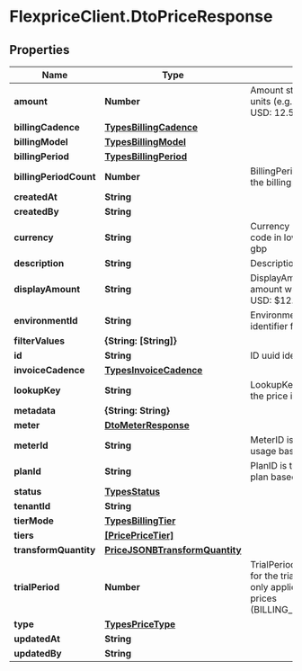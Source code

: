 # FlexpriceClient.DtoPriceResponse

## Properties

Name | Type | Description | Notes
------------ | ------------- | ------------- | -------------
**amount** | **Number** | Amount stored in main currency units (e.g., dollars, not cents) For USD: 12.50 means $12.50 | [optional] 
**billingCadence** | [**TypesBillingCadence**](TypesBillingCadence.md) |  | [optional] 
**billingModel** | [**TypesBillingModel**](TypesBillingModel.md) |  | [optional] 
**billingPeriod** | [**TypesBillingPeriod**](TypesBillingPeriod.md) |  | [optional] 
**billingPeriodCount** | **Number** | BillingPeriodCount is the count of the billing period ex 1, 3, 6, 12 | [optional] 
**createdAt** | **String** |  | [optional] 
**createdBy** | **String** |  | [optional] 
**currency** | **String** | Currency 3 digit ISO currency code in lowercase ex usd, eur, gbp | [optional] 
**description** | **String** | Description of the price | [optional] 
**displayAmount** | **String** | DisplayAmount is the formatted amount with currency symbol For USD: $12.50 | [optional] 
**environmentId** | **String** | EnvironmentID is the environment identifier for the price | [optional] 
**filterValues** | **{String: [String]}** |  | [optional] 
**id** | **String** | ID uuid identifier for the price | [optional] 
**invoiceCadence** | [**TypesInvoiceCadence**](TypesInvoiceCadence.md) |  | [optional] 
**lookupKey** | **String** | LookupKey used for looking up the price in the database | [optional] 
**metadata** | **{String: String}** |  | [optional] 
**meter** | [**DtoMeterResponse**](DtoMeterResponse.md) |  | [optional] 
**meterId** | **String** | MeterID is the id of the meter for usage based pricing | [optional] 
**planId** | **String** | PlanID is the id of the plan for plan based pricing | [optional] 
**status** | [**TypesStatus**](TypesStatus.md) |  | [optional] 
**tenantId** | **String** |  | [optional] 
**tierMode** | [**TypesBillingTier**](TypesBillingTier.md) |  | [optional] 
**tiers** | [**[PricePriceTier]**](PricePriceTier.md) |  | [optional] 
**transformQuantity** | [**PriceJSONBTransformQuantity**](PriceJSONBTransformQuantity.md) |  | [optional] 
**trialPeriod** | **Number** | TrialPeriod is the number of days for the trial period Note: This is only applicable for recurring prices (BILLING_CADENCE_RECURRING) | [optional] 
**type** | [**TypesPriceType**](TypesPriceType.md) |  | [optional] 
**updatedAt** | **String** |  | [optional] 
**updatedBy** | **String** |  | [optional] 



